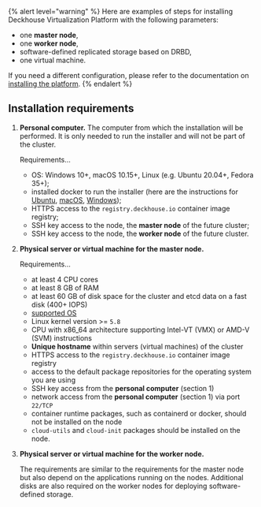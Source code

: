 {% alert level="warning" %}
Here are examples of steps for installing Deckhouse Virtualization Platform with the following parameters:

- one <strong>master node</strong>,
- one <strong>worker node</strong>,
- software-defined replicated storage based on DRBD,
- one virtual machine.

If you need a different configuration, please refer to the documentation on [installing the platform](../../documentation/admin/install/steps/prepare.html).
{% endalert %}


## Installation requirements

1. **Personal computer.** The computer from which the installation will be performed.  It is only needed to run the installer and will not be part of the cluster.

   Requirements...

   - OS: Windows 10+, macOS 10.15+, Linux (e.g. Ubuntu 20.04+, Fedora 35+);
   - installed docker to run the installer (here are the instructions for [Ubuntu](https://docs.docker.com/engine/install/ubuntu/), [macOS](https://docs.docker.com/desktop/mac/install/), [Windows](https://docs.docker.com/desktop/windows/install/));
   - HTTPS access to the `registry.deckhouse.io` container image registry;
   - SSH key access to the node, the **master node** of the future cluster;
   - SSH key access to the node, the **worker node** of the future cluster.

1. **Physical server or virtual machine for the master node.**

   Requirements...

   - at least 4 CPU cores
   - at least 8 GB of RAM
   - at least 60 GB of disk space for the cluster and etcd data on a fast disk (400+ IOPS)
   - [supported OS](/products/virtualization-platform/documentation/about/requirements.html#supported-os-for-platform-nodes)
   - Linux kernel version >= `5.8`
   - CPU with x86_64 architecture supporting Intel-VT (VMX) or AMD-V (SVM) instructions
   - **Unique hostname** within servers (virtual machines) of the cluster
   - HTTPS access to the `registry.deckhouse.io` container image registry
   - access to the default package repositories for the operating system you are using
   - SSH key access from the **personal computer** (section 1)
   - network access from the **personal computer** (section 1) via port `22/TCP`
   - container runtime packages, such as containerd or docker, should not be installed on the node
   - `cloud-utils` and `cloud-init` packages should be installed on the node.

1. **Physical server or virtual machine for the worker node.**

   The requirements are similar to the requirements for the master node but also depend on the applications running on the nodes.
   Additional disks are also required on the worker nodes for deploying software-defined storage.

